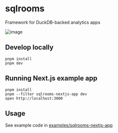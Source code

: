 # sqlrooms

Framework for DuckDB-backed analytics apps

![image](https://github.com/user-attachments/assets/1bf12509-0a03-477e-bc07-6f58c428fead)

## Develop locally

    pnpm install
    pnpm dev

## Running Next.js example app

    pnpm install
    pnpm --filter sqlrooms-nextjs-app dev
    open http://localhost:3000

## Usage

See example code in [examples/sqlrooms-nextjs-app](examples/sqlrooms-nextjs-app)
